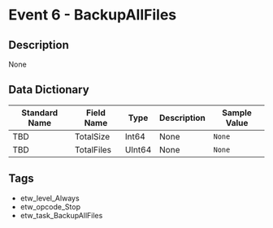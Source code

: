 # Event 6 - BackupAllFiles

## Description
None

## Data Dictionary
|Standard Name|Field Name|Type|Description|Sample Value|
|---|---|---|---|---|
|TBD|TotalSize|Int64|None|`None`|
|TBD|TotalFiles|UInt64|None|`None`|

## Tags
* etw_level_Always
* etw_opcode_Stop
* etw_task_BackupAllFiles